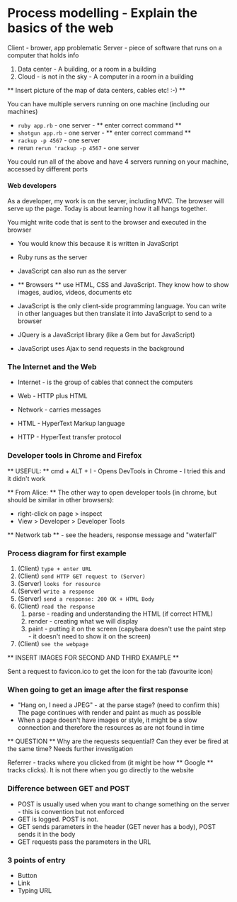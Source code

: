 # Process modelling - Explain the basics of the web

Client - brower, app problematic
Server - piece of software that runs on a computer that holds info

1. Data center - A building, or a room in a building
2. Cloud - is not in the sky - A computer in a room in a building

** Insert picture of the map of data centers, cables etc! :-) **

You can have multiple servers running on one machine (including our machines)
- `ruby app.rb` - one server - ** enter correct command **
- `shotgun app.rb` - one server - ** enter correct command **
- `rackup -p 4567` - one server
- rerun `rerun 'rackup -p 4567` - one server

You could run all of the above and have 4 servers running on your machine, accessed by different ports

#### Web developers

As a developer, my work is on the server, including MVC. The browser will serve up the page. Today is about learning how it all hangs together.

You might write code that is sent to the browser and executed in the browser
- You would know this because it is written in JavaScript
- Ruby runs as the server
- JavaScript can also run as the server

- ** Browsers ** use HTML, CSS and JavaScript. They know how to show images, audios, videos, documents etc
- JavaScript is the only client-side programming language. You can write in other languages but then translate it into JavaScript to send to a browser
- JQuery is a JavaScript library (like a Gem but for JavaScript)
- JavaScript uses Ajax to send requests in the background


### The Internet and the Web

- Internet - is the group of cables that connect the computers
- Web - HTTP plus HTML
- Network - carries messages

- HTML - HyperText Markup language
- HTTP - HyperText transfer protocol

### Developer tools in Chrome and Firefox

** USEFUL: ** cmd + ALT + I - Opens DevTools in Chrome - I tried this and it didn't work

** From Alice: ** The other way to open developer tools (in chrome, but should be similar in other browsers):
- right-click on page > inspect
- View > Developer > Developer Tools

** Network tab ** - see the headers, response message and "waterfall"


### Process diagram for first example

1. (Client)   `type + enter URL`
2. (Client)   `send HTTP GET request to (Server)`
3. (Server)   `looks for resource`
4. (Server)   `write a response`
5. (Server)   `send a response: 200 OK + HTML Body`
6. (Client)   `read the response`
    1. parse - reading and understanding the HTML (if correct HTML)
    2. render - creating what we will display
    3. paint - putting it on the screen
  (capybara doesn't use the paint step - it doesn't need to show it on the screen)
7. (Client)   `see the webpage`

** INSERT IMAGES FOR SECOND AND THIRD EXAMPLE **

Sent a request to favicon.ico to get the icon for the tab (favourite icon)

### When going to get an image after the first response

- "Hang on, I need a JPEG" - at the parse stage? (need to confirm this) The page continues with render and paint as much as possible
- When a page doesn't have images or style, it might be a slow connection and therefore the resources as are not found in time

** QUESTION ** Why are the requests sequential? Can they ever be fired at the same time? Needs further investigation

Referrer - tracks where you clicked from (it might be how ** Google ** tracks clicks). It is not there when you go directly to the website

### Difference between GET and POST

- POST is usually used when you want to change something on the server - this is convention but not enforced
- GET is logged. POST is not.
- GET sends parameters in the header (GET never has a body), POST sends it in the body
- GET requests pass the parameters in the URL

### 3 points of entry
- Button
- Link
- Typing URL
